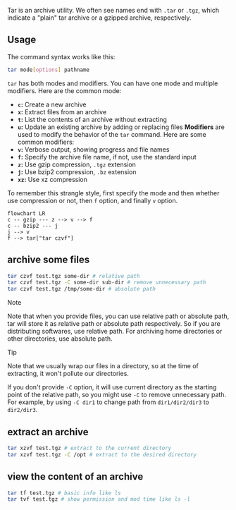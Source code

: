 Tar is an archive utility. We often see names end with `.tar` or `.tgz`, which indicate a "plain" tar archive or a gzipped archive, respectively.

## Usage

The command syntax works like this:

```bash
tar mode[options] pathname
```
`tar` has both modes and modifiers. You can have one mode and multiple modifiers. Here are the common mode:
- **`c`:** Create a new archive
- **`x`:** Extract files from an archive
- **`t`:** List the contents of an archive without extracting
- **`u`:** Update an existing archive by adding or replacing files
**Modifiers** are used to modify the behavior of the `tar` command. Here are some common modifiers:
- **`v`:** Verbose output, showing progress and file names
- **`f`:** Specify the archive file name, if not, use the standard input
- **`z`:** Use gzip compression, `.tgz` extension
- **`j`:** Use bzip2 compression, `.bz` extension
- **`xz`:** Use xz compression

To remember this strangle style, first specify the mode and then whether use compression or not, then `f` option, and finally `v` option.

```mermaid
flowchart LR
c -- gzip --- z --> v --> f
c -- bzip2 --- j 
j --> v
f --> tar["tar czvf"]
```



## archive some files

```bash
tar czvf test.tgz some-dir # relative path
tar czvf test.tgz -C some-dir sub-dir # remove unnecessary path
tar czvf test.tgz /tmp/some-dir # absolute path
```

> [!NOTE]
>
> Note that when you provide files, you can use relative path or absolute path, tar will store it as relative path or absolute path respectively. So if you are distributing softwares, use relative path. For archiving home directories or other directories, use absolute path.

> [!TIP]
>
> Note that we usually wrap our files in a directory, so at the time of extracting, it won't pollute our directories.  
>
> If you don't provide `-C` option, it will use current directory as the starting point of the relative path, so you might use `-C` to remove unnecessary path. For example, by using `-C dir1` to change path from `dir1/dir2/dir3` to `dir2/dir3`.



## extract an archive

```bash
tar xzvf test.tgz # extract to the current directory
tar xzvf test.tgz -C /opt # extract to the desired directory
```



## view the content of an archive

```bash
tar tf test.tgz # basic info like ls
tar tvf test.tgz # show permission and mod time like ls -l
```

​	

